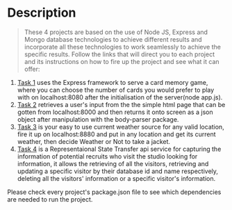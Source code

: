 # Description

> These 4 projects are based on the use of Node JS, Express and Mongo database technologies to achieve different results and incorporate all these technologies to work seamlessly to achieve the specific results.
> Follow the links that will direct you to each project and its instructions on how to fire up the project and see what it can offer:

1. [Task 1](https://github.com/TheBlaqHulk/NodeJSchallenges/tree/master/Task_1) uses the Express framework to serve a card memory game, where you can choose the number of cards you would prefer to play with on localhost:8080 after the initialisation of the server(node app.js).
2. [Task 2](https://github.com/TheBlaqHulk/NodeJSchallenges/tree/master/Task_2) retrieves a user's input from the the simple html page that can be gotten from localhost:8000 and then returns it onto screen as a json object after manipulation with the body-parser package.
3. [Task 3](https://github.com/TheBlaqHulk/NodeJSchallenges/tree/master/Task_3) is your easy to use current weather source for any valid location, fire it up on localhost:8880 and put in any location and get its current weather, then decide Weather or Not to take a jacket.
4. [Task 4](https://github.com/TheBlaqHulk/NodeJSchallenges/tree/master/Task_4) is a Representaional State Transfer api service for capturing the information of potential recruits who visit the studio looking for information, it allows the retrieving of all the visitors, retrieving and updating a specific visitor by their database id and name respectively, deleting all the visitors' information or a specific visitor's information.

Please check every project's package.json file to see which dependencies are needed to run the project.
